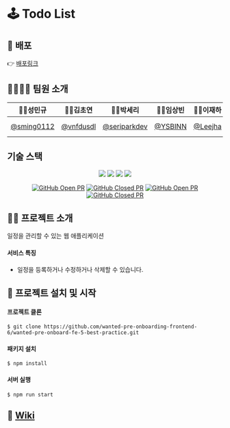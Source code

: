 # 🕹 Todo List

## 🎥 배포

👉 [배포링크](1)
<br />

## 👨‍👩‍👦‍👦 팀원 소개

| 👨‍💻성민규                                   | 👩‍💻김초연                                 | 👩‍💻박세리                                       | 👨‍💻임상빈                             | 👨‍💻이재하                             | 👨‍💻김성용                                   | 👩‍💻최소희                                 | 👨‍💻김민석                                       |
| ------------------------------------------ | ---------------------------------------- | ---------------------------------------------- | ------------------------------------ | ------------------------------------ | ------------------------------------------ | ---------------------------------------- | ---------------------------------------------- |
| [@sming0112](https://github.com/sming0112) | [@vnfdusdl](https://github.com/vnfdusdl) | [@seriparkdev](https://github.com/seriparkdev) | [@YSBINN](https://github.com/YSBINN) | [@Leejha](https://github.com/Leejha) | [@LoggingCo](https://github.com/LoggingCo) | [@huisso97](https://github.com/huisso97) | [@conqueror-G](https://github.com/conqueror-G) |

## 기술 스택

<div align="center">
  <img src="https://img.shields.io/badge/react-18.2.0-61DAFB?style=flat-square&logo=react"/> <img src="https://img.shields.io/badge/TypeScript-4.8.2-3178C6?style=flat-square&logo=TypeScript"/> <img src="https://img.shields.io/badge/ReactRouter-6.3.0-CA4245?style=flat-square&logo=ReactRouter"/> <img src="https://img.shields.io/badge/styledComponents-3.1.8-DB7093?style=flat-square&logo=styledComponents"/>

[![GitHub Open PR](https://img.shields.io/github/issues-pr-raw/wanted-pre-onboarding-frontend-6/wanted-pre-onboard-fe-5-best-practice?color=green)](https://github.com/wanted-pre-onboarding-frontend-6/wanted-pre-onboard-fe-5-best-practice/pulls) [![GitHub Closed PR](https://img.shields.io/github/issues-pr-closed-raw/wanted-pre-onboarding-frontend-6/wanted-pre-onboard-fe-5-best-practice?color=red)](https://github.com/wanted-pre-onboarding-frontend-6/wanted-pre-onboard-fe-5-best-practice/pulls?q=is%3Apr+is%3Aclosed) [![GitHub Open PR](https://img.shields.io/github/issues-raw/wanted-pre-onboarding-frontend-6/wanted-pre-onboard-fe-5-best-practice?color=green)](https://github.com/wanted-pre-onboarding-frontend-6/wanted-pre-onboard-fe-5-best-practice/issues) [![GitHub Closed PR](https://img.shields.io/github/issues-closed-raw/wanted-pre-onboarding-frontend-6/wanted-pre-onboard-fe-5-best-practice?color=red)](https://github.com/wanted-pre-onboarding-frontend-6/wanted-pre-onboard-fe-5-best-practice/issues?q=is%3Aissue+is%3Aclosed)

</div>

## 🙋‍♂️ 프로젝트 소개

일정을 관리할 수 있는 웹 애플리케이션

#### 서비스 특징

-   일정을 등록하거나 수정하거나 삭제할 수 있습니다.

## 📌 프로젝트 설치 및 시작

#### 프로젝트 클론

```shell
$ git clone https://github.com/wanted-pre-onboarding-frontend-6/wanted-pre-onboard-fe-5-best-practice.git
```

#### 패키지 설치

```shell
$ npm install
```

#### 서버 실행

```shell
$ npm run start
```

## 📖 [Wiki](https://github.com/wanted-pre-onboarding-frontend-6/wanted-pre-onboard-fe-5-best-practice/wiki)
